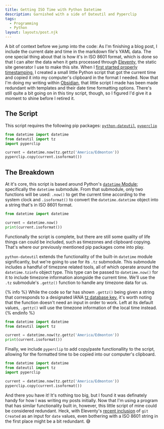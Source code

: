 ```yaml
---
title: Getting ISO Time with Python Datetime
description: Garnished with a side of Dateutil and Pyperclip
tags:
  - Programming
  - Python
layout: layouts/post.njk
---
```


A bit of context before we jump into the code: As I'm finishing a blog post, I include the current date and time in the markdown file's YAML data. The one special thing about that is how it's in ISO 8601 format, which is done so that I can alter the data when it gets processed through [Eleventy](https://www.11ty.dev/), the static site generator I use to make this site. When I [first started properly timestamping](https://github.com/PersonMeetup/personmeetup-web/issues/8), I created a small little Python script that got the current time and copied it into my computer's clipboard in the format I needed. Now that I'm doing my writing within [Obsidian](https://obsidian.md/), that little script I made has been made redundant with templates and their date time formatting options. There's still quite a bit going on in this tiny script, though, so I figured I'd give it a moment to shine before I retired it.

## The Script

This script requires the following pip packages: [`python-dateutil`](https://pypi.org/project/python-dateutil/), [`pyperclip`](https://pypi.org/project/pyperclip/)

```python
from datetime import datetime
from dateutil import tz
import pyperclip

current = datetime.now(tz.gettz('America/Edmonton'))
pyperclip.copy(current.isoformat())
```

## The Breakdown

At it's core, this script is based around Python's [`datetime` Module](https://docs.python.org/3/library/datetime.html); specifically the `datetime` submodule. From that submodule, only two functions will be used: `.now()` to get the current time according to the system clock and `.isoformat()` to convert the `datetime.datetime` object into a string that's in ISO 8601 format.

```python
from datetime import datetime

current = datetime.now()
print(current.isoformat())
```

Functionally the script is complete, but there are still some quality of life things can could be included, such as timezones and clipboard copying. That's where our previously mentioned pip packages come into play.

`python-dateutil` extends the functionality of the built-in `datetime` module significantly, but we're going to use for its `.tz` submodule. This submodule includes a handful of timezone related tools, all of which operate around the `datetime.tzinfo` object type. This type can be passed to `datetime.now()` for it to include timezone information alongside the current time. We'll use the `.tz` submodule's `.gettz()` function to handle any timezone data for us.

{% info %}
While the code so far has shown `.gettz()` being given a string that corresponds to a designated IANA [tz database key](https://en.wikipedia.org/wiki/List_of_tz_database_time_zones), it's worth noting that the function doesn't need an input in order to work. Left at its default values, `.gettz()` will use the timezone information of the local time instead.
{% endinfo %}

```python
from datetime import datetime
from dateutil import tz

current = datetime.now(tz.gettz('America/Edmonton'))
print(current.isoformat())
```

Finally, we include `pyperclip` to add copy/paste functionallity to the script, allowing for the formatted time to be copied into our computer's clipboard.

```python
from datetime import datetime
from dateutil import tz
import pyperclip

current = datetime.now(tz.gettz('America/Edmonton'))
pyperclip.copy(current.isoformat())
```

And there you have it! It's nothing too big, but I found it was definately handy for how I was writing my posts initially. Now that I'm using a program that has similar functionality built in, however, this little script of mine could be considered redundant. Heck, with Eleventy's [recent inclusion](https://www.11ty.dev/docs/dates/#setting-a-content-date-in-front-matter) of `git Created` as an input for `date` values, even bothering with a ISO 8601 string in the first place might be a bit redundant. 😅
